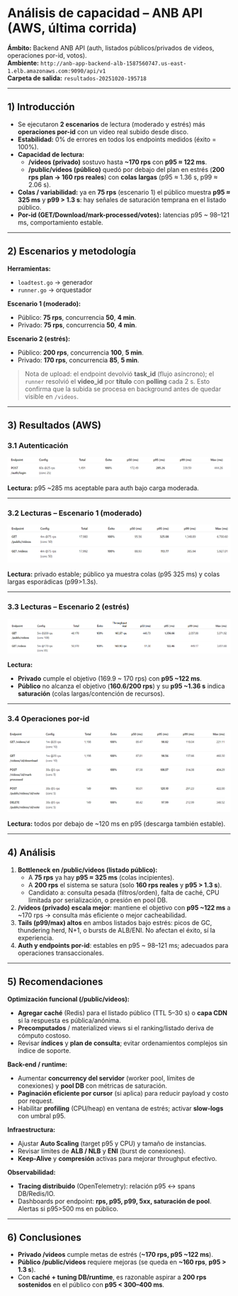 # Análisis de capacidad – ANB API (AWS, última corrida)

**Ámbito:** Backend ANB API (auth, listados públicos/privados de videos, operaciones por-id, votos).  
**Ambiente:** `http://anb-app-backend-alb-1587560747.us-east-1.elb.amazonaws.com:9090/api/v1`  
**Carpeta de salida:** `resultados-20251020-195718`

---

## 1) Introducción
- Se ejecutaron **2 escenarios** de lectura (moderado y estrés) más **operaciones por-id** con un video real subido desde disco.
- **Estabilidad:** 0% de errores en todos los endpoints medidos (éxito = 100%).  
- **Capacidad de lectura:**
  - **/videos (privado)** sostuvo hasta **~170 rps** con **p95 ≈ 122 ms**.
  - **/public/videos (público)** quedó por debajo del plan en estrés (**200 rps plan → 160 rps reales**) con **colas largas** (p95 ≈ 1.36 s, p99 ≈ 2.06 s).  
- **Colas / variabilidad:** ya en **75 rps** (escenario 1) el público muestra **p95 ≈ 325 ms** y **p99 > 1.3 s**: hay señales de saturación temprana en el listado público.  
- **Por-id (GET/Download/mark-processed/votes):** latencias p95 ~ 98–121 ms, comportamiento estable.

---

## 2) Escenarios y metodología
**Herramientas:**
- `loadtest.go` → generador
- `runner.go` → orquestador

**Escenario 1 (moderado):**
- Público: **75 rps**, concurrencia **50**, **4 min**.  
- Privado: **75 rps**, concurrencia **50**, **4 min**.

**Escenario 2 (estrés):**
- Público: **200 rps**, concurrencia **100**, **5 min**.  
- Privado: **170 rps**, concurrencia **85**, **5 min**.

> Nota de upload: el endpoint devolvió **task_id** (flujo asíncrono); el `runner` resolvió el **video_id** por **título** con **polling** cada 2 s. Esto confirma que la subida se procesa en background antes de quedar visible en `/videos`.

---

## 3) Resultados (AWS)

### 3.1 Autenticación 

![Autenticación](Autenticacion.png)

**Lectura:** p95 ~285 ms aceptable para auth bajo carga moderada.

---

### 3.2 Lecturas – Escenario 1 (moderado)

![Escenario 1](Navegacion%20moderada.png)

**Lectura:** privado estable; público ya muestra colas (p95 325 ms) y colas largas esporádicas (p99>1.3s).

---

### 3.3 Lecturas – Escenario 2 (estrés)

![Escenario 2](Carga%20alta%20sostenida.png)

**Lectura:**  
- **Privado** cumple el objetivo (169.9 ~ 170 rps) con **p95 ~122 ms**.  
- **Público** no alcanza el objetivo (**160.6/200 rps**) y su **p95 ~1.36 s** indica **saturación** (colas largas/contención de recursos).

---

### 3.4 Operaciones por-id 

![Operaciones por ID](Operaciones%20por%20ID.png)

**Lectura:** todos por debajo de ~120 ms en p95 (descarga también estable).

---

## 4) Análisis
1. **Bottleneck en /public/videos (listado público):**  
   - A **75 rps** ya hay **p95 ≈ 325 ms** (colas incipientes).  
   - A **200 rps** el sistema se satura (solo **160 rps reales** y **p95 > 1.3 s**).  
   - Candidato a: consulta pesada (filtros/orden), falta de caché, CPU limitada por serialización, o presión en pool DB.
2. **/videos (privado) escala mejor**: mantiene el objetivo con **p95 ~122 ms** a ~170 rps → consulta más eficiente o mejor cacheabilidad.
3. **Tails (p99/max) altos** en ambos listados bajo estrés: picos de GC, thundering herd, N+1, o bursts de ALB/ENI. No afectan el éxito, sí la experiencia.
4. **Auth y endpoints por-id**: estables en p95 ~ 98–121 ms; adecuados para operaciones transaccionales.

---

## 5) Recomendaciones
**Optimización funcional (/public/videos):**
- **Agregar caché** (Redis) para el listado público (TTL 5–30 s) o **capa CDN** si la respuesta es pública/anónima.  
- **Precomputados** / materialized views si el ranking/listado deriva de cómputo costoso.  
- Revisar **índices** y **plan de consulta**; evitar ordenamientos complejos sin índice de soporte.

**Back-end / runtime:**
- Aumentar **concurrency del servidor** (worker pool, límites de conexiones) y **pool DB** con métricas de saturación.  
- **Paginación eficiente por cursor** (si aplica) para reducir payload y costo por request.  
- Habilitar **profiling** (CPU/heap) en ventana de estrés; activar **slow-logs** con umbral p95.

**Infraestructura:**
- Ajustar **Auto Scaling** (target p95 y CPU) y tamaño de instancias.  
- Revisar límites de **ALB / NLB** y **ENI** (burst de conexiones).  
- **Keep-Alive** y **compresión** activas para mejorar throughput efectivo.

**Observabilidad:**
- **Tracing distribuido** (OpenTelemetry): relación p95 ↔ spans DB/Redis/IO.  
- Dashboards por endpoint: **rps, p95, p99, 5xx, saturación de pool**. Alertas si p95>500 ms en público.

---

## 6) Conclusiones
- **Privado /videos** cumple metas de estrés (**~170 rps, p95 ~122 ms**).  
- **Público /public/videos** requiere mejoras (se queda en **~160 rps**, **p95 > 1.3 s**).  
- Con **caché + tuning DB/runtime**, es razonable aspirar a **200 rps sostenidos** en el público con **p95 < 300–400 ms**.


